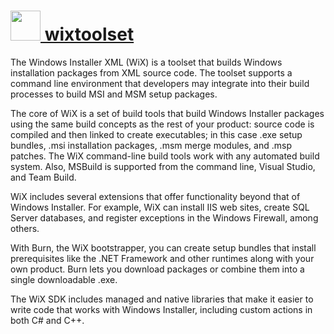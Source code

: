 # [<img src="https://cdn.rawgit.com/chocolatey/chocolatey-coreteampackages/bfbac575d697b67c7930af094980146278045677/icons/wixtoolset.png" height="48" width="48" /> wixtoolset](https://chocolatey.org/packages/wixtoolset)

The Windows Installer XML (WiX) is a toolset that builds Windows installation packages from XML source code. The toolset supports a command line environment that developers may integrate into their build processes to build MSI and MSM setup packages.

The core of WiX is a set of build tools that build Windows Installer packages using the same build concepts as the rest of your product: source code is compiled and then linked to create executables; in this case .exe setup bundles, .msi installation packages, .msm merge modules, and .msp patches. The WiX command-line build tools work with any automated build system. Also, MSBuild is supported from the command line, Visual Studio, and Team Build.

WiX includes several extensions that offer functionality beyond that of Windows Installer. For example, WiX can install IIS web sites, create SQL Server databases, and register exceptions in the Windows Firewall, among others.

With Burn, the WiX bootstrapper, you can create setup bundles that install prerequisites like the .NET Framework and other runtimes along with your own product. Burn lets you download packages or combine them into a single downloadable .exe.

The WiX SDK includes managed and native libraries that make it easier to write code that works with Windows Installer, including custom actions in both C# and C++.
